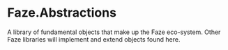 # Faze.Abstractions

A library of fundamental objects that make up the Faze eco-system.
Other Faze libraries will implement and extend objects found here.
